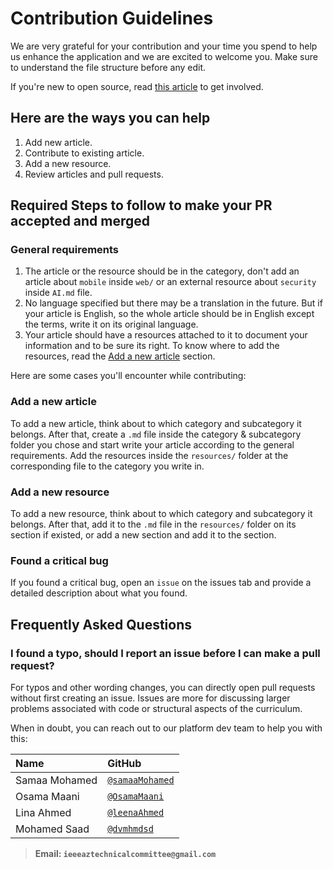 # Contribution Guidelines

We are very grateful for your contribution and your time you spend to help us enhance the application and we are excited to welcome you. Make sure to understand the file structure before any edit.

If you're new to open source, read [this article](https://dvmhmdsd.me/blog/open-source/) to get involved.

## Here are the ways you can help

1. Add new article.
1. Contribute to existing article.
1. Add a new resource.
1. Review articles and pull requests.

## Required Steps to follow to make your PR accepted and merged

### General requirements

1. The article or the resource should be in the category, don't add an article about `mobile` inside `web/` or an external resource about `security` inside `AI.md` file.
1. No language specified but there may be a translation in the future. But if your article is English, so the whole article should be in English except the terms, write it on its original language.
1. Your article should have a resources attached to it to document your information and to be sure its right. To know where to add the resources, read the [Add a new article](#new-article) section.

Here are some cases you'll encounter while contributing:

### Add a new article
<a name="new-article"></a>

To add a new article, think about to which category and subcategory it belongs. After that, create a `.md` file inside the category & subcategory folder you chose and start write your article according to the general requirements. Add the resources inside the `resources/` folder at the corresponding file to the category you write in.

### Add a new resource

To add a new resource, think about to which category and subcategory it belongs. After that, add it to the `.md` file in the `resources/` folder on its section if existed, or add a new section and add it to the section.

### Found a critical bug

If you found a critical bug, open an `issue` on the issues tab and provide a detailed description about what you found.

## Frequently Asked Questions

### I found a typo, should I report an issue before I can make a pull request?

For typos and other wording changes, you can directly open pull requests without first creating an issue. Issues are more for discussing larger problems associated with code or structural aspects of the curriculum.

When in doubt, you can reach out to our platform dev team to help you with this:

| Name          | GitHub                                             |
| :------------ | :------------------------------------------------- |
| Samaa Mohamed | [`@samaaMohamed`](https://github.com/samaaMohamed) |
| Osama Maani | [`@OsamaMaani`](https://github.com/OsamaMaani) |
| Lina Ahmed    | [`@leenaAhmed`](https://github.com/leenaAhmed)     |
| Mohamed Saad  | [`@dvmhmdsd`](https://github.com/dvmhmdsd)         |

> **Email: `ieeeaztechnicalcommittee@gmail.com`**
